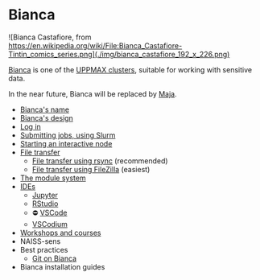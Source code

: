 # Bianca

![Bianca Castafiore, from https://en.wikipedia.org/wiki/File:Bianca_Castafiore-Tintin_comics_series.png](./img/bianca_castafiore_192_x_226.png)

[Bianca](bianca.md) is one of the [UPPMAX clusters](uppmax_cluster.md),
suitable for working with sensitive data.

In the near future, Bianca will be replaced by [Maja](maja.md).

- [Bianca's name](biancas_name.md)
- [Bianca's design](biancas_design.md)
- [Log in](../getting_started/login_bianca.md)
- [Submitting jobs, using Slurm](slurm.md)
- [Starting an interactive node](start_interactive_node_on_bianca.md)
- [File transfer](transfer_bianca.md)
    - [File transfer using rsync](../software/bianca_file_transfer_using_rsync.md) (recommended)
    - [File transfer using FileZilla](../software/bianca_file_transfer_using_filezilla.md) (easiest)
- [The module system](bianca_modules.md)
- [IDEs](../software/ides_on_bianca.md)
    - [Jupyter](../software/jupyter_on_bianca.md)
    - [RStudio](../software/rstudio_on_bianca.md)
    - :no_entry: [VSCode](../software/vscode_on_bianca.md)
    - [VSCodium](../software/vscodium_on_bianca.md)
- [Workshops and courses](../workshops_courses/workshops_courses.md)
- NAISS-sens
- Best practices
    - [Git on Bianca](../software/git_on_bianca.md)
- Bianca installation guides
